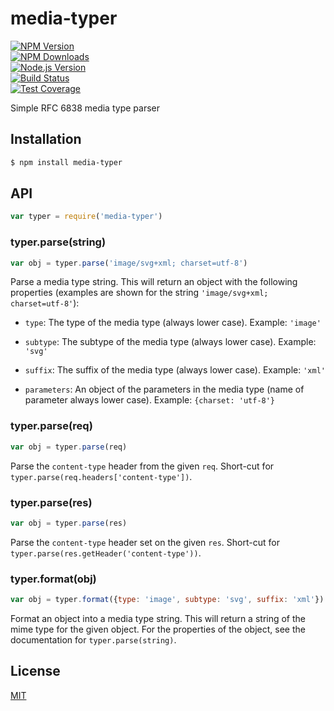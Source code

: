 # media-typer  
  
[![NPM Version][npm-image]][npm-url]  
[![NPM Downloads][downloads-image]][downloads-url]  
[![Node.js Version][node-version-image]][node-version-url]  
[![Build Status][travis-image]][travis-url]  
[![Test Coverage][coveralls-image]][coveralls-url]  
  
Simple RFC 6838 media type parser  
  
## Installation  
  
```sh  
$ npm install media-typer  
```  
  
## API  
  
```js  
var typer = require('media-typer')  
```  
  
### typer.parse(string)  
  
```js  
var obj = typer.parse('image/svg+xml; charset=utf-8')  
```  
  
Parse a media type string. This will return an object with the following  
properties (examples are shown for the string `'image/svg+xml; charset=utf-8'`):  
  
 - `type`: The type of the media type (always lower case). Example: `'image'`  
  
 - `subtype`: The subtype of the media type (always lower case). Example: `'svg'`  
  
 - `suffix`: The suffix of the media type (always lower case). Example: `'xml'`  
  
 - `parameters`: An object of the parameters in the media type (name of parameter always lower case). Example: `{charset: 'utf-8'}`  
  
### typer.parse(req)  
  
```js  
var obj = typer.parse(req)  
```  
  
Parse the `content-type` header from the given `req`. Short-cut for  
`typer.parse(req.headers['content-type'])`.  
  
### typer.parse(res)  
  
```js  
var obj = typer.parse(res)  
```  
  
Parse the `content-type` header set on the given `res`. Short-cut for  
`typer.parse(res.getHeader('content-type'))`.  
  
### typer.format(obj)  
  
```js  
var obj = typer.format({type: 'image', subtype: 'svg', suffix: 'xml'})  
```  
  
Format an object into a media type string. This will return a string of the  
mime type for the given object. For the properties of the object, see the  
documentation for `typer.parse(string)`.  
  
## License  
  
[MIT](LICENSE)  
  
[npm-image]: https://img.shields.io/npm/v/media-typer.svg?style=flat  
[npm-url]: https://npmjs.org/package/media-typer  
[node-version-image]: https://img.shields.io/badge/node.js-%3E%3D_0.6-brightgreen.svg?style=flat  
[node-version-url]: http://nodejs.org/download/  
[travis-image]: https://img.shields.io/travis/jshttp/media-typer.svg?style=flat  
[travis-url]: https://travis-ci.org/jshttp/media-typer  
[coveralls-image]: https://img.shields.io/coveralls/jshttp/media-typer.svg?style=flat  
[coveralls-url]: https://coveralls.io/r/jshttp/media-typer  
[downloads-image]: https://img.shields.io/npm/dm/media-typer.svg?style=flat  
[downloads-url]: https://npmjs.org/package/media-typer  

